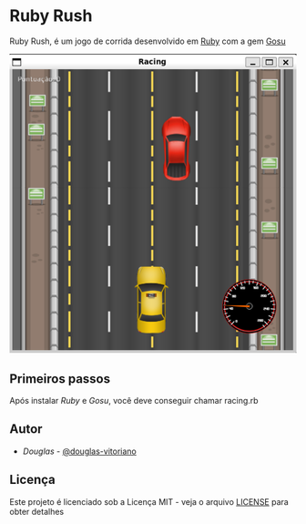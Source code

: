 # Ruby Rush

Ruby Rush, é um jogo de corrida desenvolvido em [Ruby](https://www.ruby-lang.org/en/documentation/) com a gem [Gosu](https://www.libgosu.org/)

![alt text](image.png)

## Primeiros passos

Após instalar *Ruby* e *Gosu*, você deve conseguir chamar racing.rb

## Autor

- *Douglas* - [@douglas-vitoriano](https://github.com/douglas-vitoriano)

## Licença

Este projeto é licenciado sob a Licença MIT - veja o arquivo [LICENSE](LICENSE) para obter detalhes